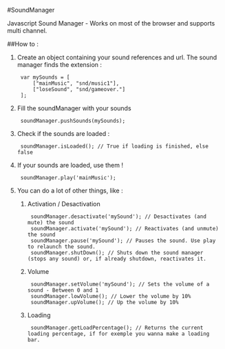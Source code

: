 #SoundManager

Javascript Sound Manager - Works on most of the browser and supports multi channel.

##How to :

1. Create an object containing your sound references and url. The sound manager finds the extension : 
	
		var mySounds = [
			["mainMusic", "snd/music1"],
			["loseSound", "snd/gameover."]
		];

2. Fill the soundManager with your sounds

		soundManager.pushSounds(mySounds); 

3. Check if the sounds are loaded :
	
		soundManager.isLoaded(); // True if loading is finished, else false

4. If your sounds are loaded, use them !
	
		soundManager.play('mainMusic');


5. You can do a lot of  other things, like :
	
	1. Activation / Desactivation

		    soundManager.desactivate('mySound'); // Desactivates (and mute) the sound
		    soundManager.activate('mySound'); // Reactivates (and unmute) the sound
		    soundManager.pause('mySound'); // Pauses the sound. Use play to relaunch the sound.
		    soundManager.shutDown(); // Shuts down the sound manager (stops any sound) or, if already shutdown, reactivates it.

	2. Volume

		    soundManager.setVolume('mySound'); // Sets the volume of a sound - Between 0 and 1
		    soundManager.lowVolume(); // Lower the volume by 10%
		    soundManager.upVolume(); // Up the volume by 10%

	3. Loading

		    soundManager.getLoadPercentage(); // Returns the current loading percentage, if for exemple you wanna make a loading bar.
